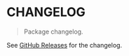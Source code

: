 # CHANGELOG

> Package changelog.

See [GitHub Releases](https://github.com/stdlib-js/utils-async-for-each/releases) for the changelog.